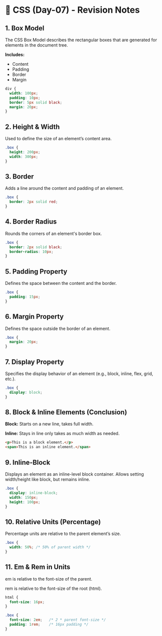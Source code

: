 # 📘 CSS (Day-07) - Revision Notes

## 1. Box Model
The CSS Box Model describes the rectangular boxes that are generated for elements in the document tree.

**Includes:**
- Content
- Padding
- Border
- Margin

```css
div {
  width: 100px;
  padding: 10px;
  border: 5px solid black;
  margin: 20px;
}
```
## 2. Height & Width
Used to define the size of an element’s content area.

```css
.box {
  height: 200px;
  width: 300px;
}
```
## 3. Border
Adds a line around the content and padding of an element.

```css
.box {
  border: 2px solid red;
}
```
## 4. Border Radius
Rounds the corners of an element's border box.

```css
.box {
  border: 2px solid black;
  border-radius: 10px;
}
```
## 5. Padding Property
Defines the space between the content and the border.

```css
.box {
  padding: 15px;
}
```
## 6. Margin Property
Defines the space outside the border of an element.

```css
.box {
  margin: 20px;
}
```
## 7. Display Property
Specifies the display behavior of an element (e.g., block, inline, flex, grid, etc.).

```css
.box {
  display: block;
}
```
## 8. Block & Inline Elements (Conclusion)
**Block:** Starts on a new line, takes full width.

**Inline:** Stays in line only takes as much width as needed.

```html
<p>This is a block element.</p>
<span>This is an inline element.</span>
```
## 9. Inline-Block
Displays an element as an inline-level block container. Allows setting width/height like block, but remains inline.

```css
.box {
  display: inline-block;
  width: 150px;
  height: 100px;
}
```
## 10. Relative Units (Percentage)
Percentage units are relative to the parent element’s size.

```css
.box {
  width: 50%; /* 50% of parent width */
}
```
## 11. Em & Rem in Units
em is relative to the font-size of the parent.

rem is relative to the font-size of the root (html).

```css
html {
  font-size: 16px;
}

.box {
  font-size: 2em;   /* 2 * parent font-size */
  padding: 1rem;    /* 16px padding */
}
```
